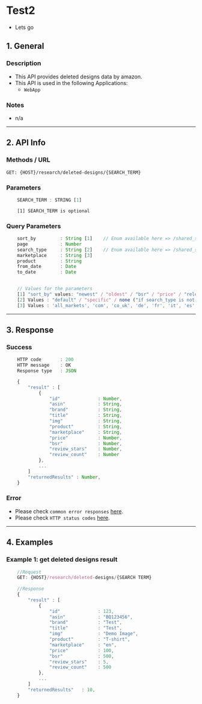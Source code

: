 # Test2

- Lets go

## 1. General

### Description

* This API provides deleted designs data by amazon.
* This API is used in the following Applications:
  * `WebApp`

### Notes

* n/a

***

## 2. API Info

### Methods / URL

```
GET: {HOST}/research/deleted-designs/{SEARCH_TERM}
```

### Parameters

```javascript
    SEARCH_TERM : STRING [1]
```

```
    [1] SEARCH_TERM is optional
```

### Query Parameters

```javascript
    sort_by         : String [1]    // Enum available here => /shared_sync/constants/shared/research/research_api/deleted-designs.constants.ts
    page            : Number    
    search_type     : String [2]    // Enum available here => /shared_sync/constants/shared/research/research_api/deleted-designs.constants.ts
    marketplace     : String [3]
    product         : String 
    from_date       : Date
    to_date         : Date
    
```

```javascript
    // Values for the parameters
    [1] "sort_by" values: "newest" / "oldest" / "bsr" / "price" / "relevant" / "random" / "review"
    [2] Values : "default" / "specific" / none ("if search_type is not avaliable then API will use 'default'")
    [3] Values : 'all_markets', 'com', 'co_uk', 'de', 'fr', 'it', 'es'
```

&#x20;

***

## 3. Response

### Success

```javascript
    HTTP code       : 200
    HTTP message    : OK
    Response type   : JSON
```

```javascript
    {
        "result" : [
            { 
                "id"              : Number,
                "asin"            : String,
                "brand"           : String,
                "title"           : String,
                "img"             : String,
                "product"         : String,
                "marketplace"     : String,
                "price"           : Number,
                "bsr"             : Number,
                "review_stars"    : Number,
                "review_count"    : Number
            },
            ...
        ]
        "returnedResults" : Number,
    }
```

### Error

* Please check `common error responses` [here](../common/error\_response.md).
* Please check `HTTP status codes` [here](../common/http\_code.md).

&#x20;

***

## 4. Examples

### Example 1: get deleted designs result

```javascript
    //Request
    GET: {HOST}/research/deleted-designs/{SEARCH TERM}
    
    //Response
    {
        "result" : [
            { 
                "id"              : 123,
                "asin"            : "BQ123456",
                "brand"           : "Test",
                "title"           : "Test",
                "img"             : "Demo Image",
                "product"         : "T-shirt",
                "marketplace"     : "en",
                "price"           : 100,
                "bsr"             : 500,
                "review_stars"    : 5,
                "review_count"    : 500
            },
            ...
        ]
        "returnedResults"   : 10,
    }
```
